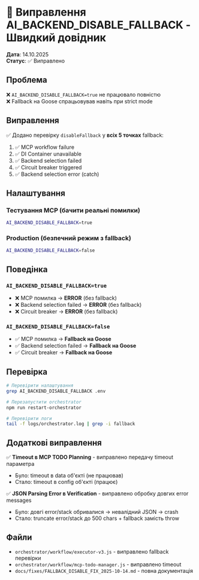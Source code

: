 # 🔧 Виправлення AI_BACKEND_DISABLE_FALLBACK - Швидкий довідник

**Дата**: 14.10.2025  
**Статус**: ✅ Виправлено

## Проблема

❌ `AI_BACKEND_DISABLE_FALLBACK=true` не працювало повністю  
❌ Fallback на Goose спрацьовував навіть при strict mode

## Виправлення

✅ Додано перевірку `disableFallback` у **всіх 5 точках** fallback:

1. ✅ MCP workflow failure
2. ✅ DI Container unavailable  
3. ✅ Backend selection failed
4. ✅ Circuit breaker triggered
5. ✅ Backend selection error (catch)

## Налаштування

### Тестування MCP (бачити реальні помилки)
```bash
AI_BACKEND_DISABLE_FALLBACK=true
```

### Production (безпечний режим з fallback)
```bash
AI_BACKEND_DISABLE_FALLBACK=false
```

## Поведінка

### `AI_BACKEND_DISABLE_FALLBACK=true`
- ❌ MCP помилка → **ERROR** (без fallback)
- ❌ Backend selection failed → **ERROR** (без fallback)
- ❌ Circuit breaker → **ERROR** (без fallback)

### `AI_BACKEND_DISABLE_FALLBACK=false`
- ✅ MCP помилка → **Fallback на Goose**
- ✅ Backend selection failed → **Fallback на Goose**
- ✅ Circuit breaker → **Fallback на Goose**

## Перевірка

```bash
# Перевірити налаштування
grep AI_BACKEND_DISABLE_FALLBACK .env

# Перезапустити orchestrator
npm run restart-orchestrator

# Перевірити логи
tail -f logs/orchestrator.log | grep -i fallback
```

## Додаткові виправлення

✅ **Timeout в MCP TODO Planning** - виправлено передачу timeout параметра  
- Було: timeout в data об'єкті (не працював)
- Стало: timeout в config об'єкті (працює)

✅ **JSON Parsing Error в Verification** - виправлено обробку довгих error messages  
- Було: довгі error/stack обривалися → невалідний JSON → crash
- Стало: truncate error/stack до 500 chars + fallback замість throw

## Файли

- `orchestrator/workflow/executor-v3.js` - виправлено fallback перевірки
- `orchestrator/workflow/mcp-todo-manager.js` - виправлено timeout
- `docs/fixes/FALLBACK_DISABLE_FIX_2025-10-14.md` - повна документація
